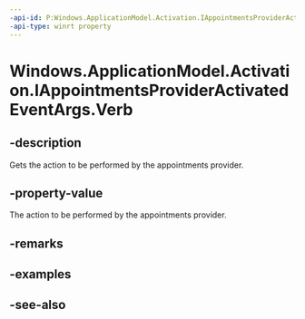 ----api-id: P:Windows.ApplicationModel.Activation.IAppointmentsProviderActivatedEventArgs.Verb
-api-type: winrt property
---<!-- Property syntaxpublic string Verb { get; }--># Windows.ApplicationModel.Activation.IAppointmentsProviderActivatedEventArgs.Verb## -descriptionGets the action to be performed by the appointments provider.## -property-valueThe action to be performed by the appointments provider.## -remarks## -examples## -see-also